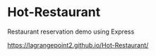 # Hot-Restaurant
Restaurant reservation demo using Express

https://lagrangepoint2.github.io/Hot-Restaurant/
